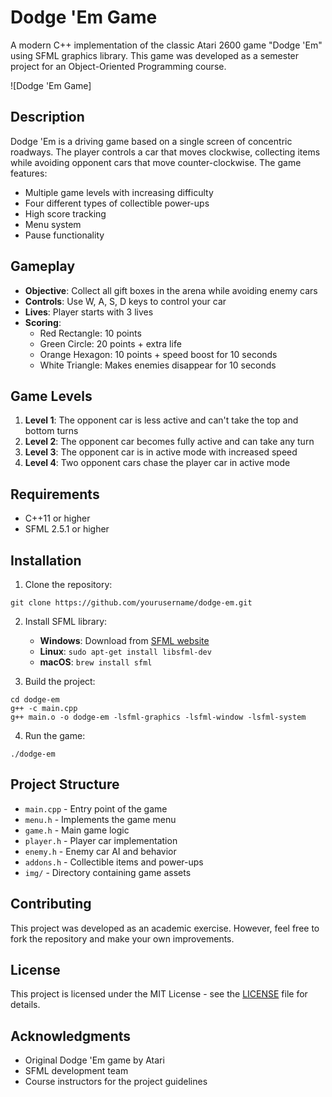 # Dodge 'Em Game

A modern C++ implementation of the classic Atari 2600 game "Dodge 'Em" using SFML graphics library. This game was developed as a semester project for an Object-Oriented Programming course.

![Dodge 'Em Game]

## Description

Dodge 'Em is a driving game based on a single screen of concentric roadways. The player controls a car that moves clockwise, collecting items while avoiding opponent cars that move counter-clockwise. The game features:

- Multiple game levels with increasing difficulty
- Four different types of collectible power-ups
- High score tracking
- Menu system
- Pause functionality

## Gameplay

- **Objective**: Collect all gift boxes in the arena while avoiding enemy cars
- **Controls**: Use W, A, S, D keys to control your car
- **Lives**: Player starts with 3 lives
- **Scoring**: 
  - Red Rectangle: 10 points
  - Green Circle: 20 points + extra life
  - Orange Hexagon: 10 points + speed boost for 10 seconds
  - White Triangle: Makes enemies disappear for 10 seconds

## Game Levels

1. **Level 1**: The opponent car is less active and can't take the top and bottom turns
2. **Level 2**: The opponent car becomes fully active and can take any turn
3. **Level 3**: The opponent car is in active mode with increased speed
4. **Level 4**: Two opponent cars chase the player car in active mode

## Requirements

- C++11 or higher
- SFML 2.5.1 or higher

## Installation

1. Clone the repository:
```
git clone https://github.com/yourusername/dodge-em.git
```

2. Install SFML library:
   - **Windows**: Download from [SFML website](https://www.sfml-dev.org/download.php)
   - **Linux**: `sudo apt-get install libsfml-dev`
   - **macOS**: `brew install sfml`

3. Build the project:
```
cd dodge-em
g++ -c main.cpp
g++ main.o -o dodge-em -lsfml-graphics -lsfml-window -lsfml-system
```

4. Run the game:
```
./dodge-em
```

## Project Structure

- `main.cpp` - Entry point of the game
- `menu.h` - Implements the game menu
- `game.h` - Main game logic
- `player.h` - Player car implementation
- `enemy.h` - Enemy car AI and behavior
- `addons.h` - Collectible items and power-ups
- `img/` - Directory containing game assets

## Contributing

This project was developed as an academic exercise. However, feel free to fork the repository and make your own improvements.

## License

This project is licensed under the MIT License - see the [LICENSE](LICENSE) file for details.

## Acknowledgments

- Original Dodge 'Em game by Atari
- SFML development team
- Course instructors for the project guidelines